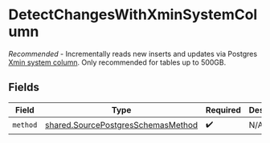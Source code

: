 # DetectChangesWithXminSystemColumn

<i>Recommended</i> - Incrementally reads new inserts and updates via Postgres <a href="https://docs.airbyte.com/integrations/sources/postgres/#xmin">Xmin system column</a>. Only recommended for tables up to 500GB.


## Fields

| Field                                                                                    | Type                                                                                     | Required                                                                                 | Description                                                                              |
| ---------------------------------------------------------------------------------------- | ---------------------------------------------------------------------------------------- | ---------------------------------------------------------------------------------------- | ---------------------------------------------------------------------------------------- |
| `method`                                                                                 | [shared.SourcePostgresSchemasMethod](../../models/shared/sourcepostgresschemasmethod.md) | :heavy_check_mark:                                                                       | N/A                                                                                      |